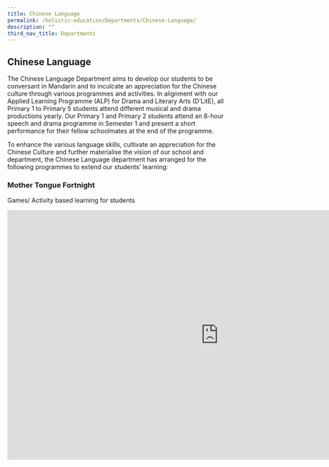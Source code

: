 ```yaml
---
title: Chinese Language
permalink: /holistic-education/Departments/Chinese-Language/
description: ""
third_nav_title: Departments
---
```

## Chinese Language 

The Chinese Language Department aims to develop our students to be conversant in Mandarin and to inculcate an appreciation for the Chinese culture through various programmes and activities. In alignment with our Applied Learning Programme (ALP) for Drama and Literary Arts (D’LitE), all Primary 1 to Primary 5 students attend different musical and drama productions yearly. Our Primary 1 and Primary 2 students attend an 8-hour speech and drama programme in Semester 1 and present a short performance for their fellow schoolmates at the end of the programme.  
  
To enhance the various language skills, cultivate an appreciation for the Chinese Culture and further materialise the vision of our school and department, the Chinese Language department has arranged for the following programmes to extend our students’ learning:

### Mother Tongue Fortnight

Games/ Activity based learning for students

<iframe allowfullscreen="true" height="569" width="960" frameborder="0" src="https://docs.google.com/presentation/d/e/2PACX-1vS0BbYafhSNRSQstlzJR-ixQHY0v89IVio53vKYslNKhSAP_kHBKQKWbAJR3EFB_prOgJ9X9M4F56pb/embed?start=false&amp;loop=false&amp;delayms=3000"></iframe>
